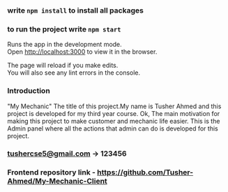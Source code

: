 ### write `npm install` to install all packages

### to run the project write `npm start`

Runs the app in the development mode.\
Open [http://localhost:3000](http://localhost:3000) to view it in the browser.

The page will reload if you make edits.\
You will also see any lint errors in the console.

### Introduction

"My Mechanic" The title of this project.My name is Tusher Ahmed and this project is developed for my third year course. Ok, The main motivation for making this project to make customer and mechanic life easier.
This is the Admin panel where all the actions that admin can do is developed for this project.

### tushercse5@gmail.com -> 123456

### Frontend repository link - https://github.com/Tusher-Ahmed/My-Mechanic-Client
